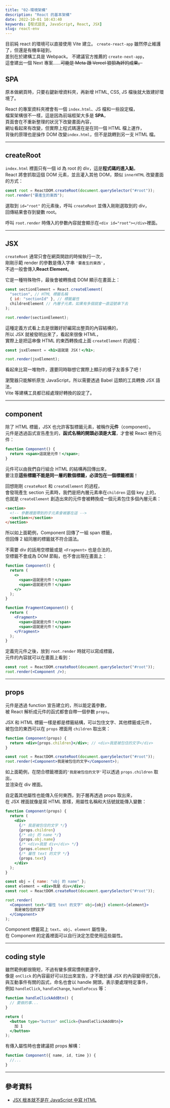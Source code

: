 ```yaml
---
title: "02-環境架構"
description: "React 的基本架構"
date: 2022-10-01 10:43:40
keywords: [程式語言, JavaScript, React, JSX]
slug: react-env
---
```


目前純 react 的環境可以直接使用 Vite 建立。
`create-react-app` 雖然停止維護了，但還是有機率碰到，  
差別在於建構工具是 Webpack。
不建議官方推薦的 `create-next-app`，  
這會建出一個 Next 專案......~~可能是 Meta 跟 Vercel 狼狽為奸的成果。~~

## SPA

原本做網頁時，只要右鍵新增資料夾，再新增 HTML, CSS, JS 檔後就大致建好環境了。

React 的專案資料夾裡會有一個 `index.html`、JS 檔和一些設定檔，  
檔案架構很不一樣，這是因為前端框架大多是 **SPA**，  
頁面會在不重新整理的狀況下改變畫面內容，  
網址看起來有改變，但實際上程式碼還在是在同一個 HTML 檔上運作，  
背後的原理也是操作 DOM 改變`index.html`，但不是跳轉到另一支 HTML 檔。

---

## createRoot

`index.html` 裡面只有一個 id 為 root 的 div，這是**程式碼的進入點**，  
React 將會抓取這個 DOM 元素，並且灌入其他 DOM，類似 `innerHTML` 改變畫面的方式：

```jsx
const root = ReactDOM.createRoot(document.querySelector("#root"));
root.render("要產生的東西");
```

選取到 `id="root"` 的元素後，呼叫 `createRoot` 並傳入剛剛選取到的 div，  
回傳結果會存到變數 root。

呼叫 `root.render` 時傳入的參數內容就會顯示在`<div id="root"></div>`裡面。

---

## JSX

`createRoot` 通常只會在網頁開啟的時候執行一次，  
剛剛示範 render 的參數是傳入字串 `'要產生的東西'`，  
不過一般會傳入**React Element**。

它是一種特殊物件，最後會被轉換成 DOM 顯示在畫面上：

```jsx
const sectionElement = React.createElement(
  "section", // HTML 標籤名稱
  { id: "sectionId" }, // 標籤屬性
  childrenElement // 內層子元素，如果有多個就會一直逗號串下去
);

root.render(sectionElement);
```

這種定義方式看上去是很難好好編寫出整頁的內容結構的，  
所以 JSX 就被發明出來了，看起來很像 HTML，  
實際上是把這串像 HTML 的東西轉換成上面 `createElement` 的過程：

```jsx
const jsxElement = <h1>這就是 JSX！</h1>;

root.render(jsxElement);
```

看起來比寫一堆物件，還要同時聯想它實際上顯示的樣子友善多了吧！

瀏覽器只能解析原生 JavaScript，所以需要透過 Babel 這類的工具轉換 JSX 語法，  
Vite 等建構工具都已經處理好轉換的設定了。

---

## component

除了 HTML 標籤，JSX 也允許客製標籤元素，被稱作**元件**（component）。  
元件是透過函式宣告產生的，**函式名稱的開頭必須是大寫**，才會被 React 視作元件：

```jsx
function Component() {
  return <span>這就是元件！</span>;
}
```

元件可以由我們自行組合 HTML 的結構再回傳出來，  
要注意**這些標籤不能是同一層的數個標籤，必須包在一個標籤裡面**！

回想剛剛 `createRoot` 和 `createElement` 的過程，  
會發現產生 section 元素時，我們是把內層元素串在`children` 這個 key 上的，  
也就是 `createElement` 創造出來的元件會被轉換成一個元素包住多個內層元素：

```html
<section>
  <!-- 參數裡面帶到的子元素會被塞在這 -->
  <section></section>
</section>
```

所以如上面範例，Component 回傳了一組 span 標籤，  
但回傳 2 組同層的標籤就不符合語法。

不需要 div 的話用空標籤或是 `<Fragment>` 也是合法的，  
空標籤不會成為 DOM 節點，也不會出現在畫面上：

```jsx
function Component() {
  return (
    <>
      <span>這就是元件！</span>
      <span>這就是元件！</span>
    </>
  );
}

function FragmentComponent() {
  return (
    <Fragment>
      <span>這就是元件！</span>
      <span>這就是元件！</span>
    </Fragment>
  );
}
```

定義完元件之後，放到 `root.render` 時就可以寫成標籤，  
元件的內容就可以在畫面上看到：

```jsx
const root = ReactDOM.createRoot(document.querySelector("#root"));
root.render(<Component />);
```

---

## props

元件是透過 function 宣告建立的，所以能定義參數，  
被 React 解析成元件的函式都會自帶一個參數 `props`。

JSX 和 HTML 標籤一樣是都是標籤結構，可以包住文字、其他標籤或元件，  
被包住的東西可以在 `props` 裡面用 `children` 取出來：

```jsx
function Component(props) {
  return <div>{props.children}</div>; // <div>我是被包住的文字</div>
}

const root = ReactDOM.createRoot(document.querySelector("#root"));
root.render(<Component>我是被包住的文字</Component>);
```

如上面範例，在閉合標籤裡面的`'我是被包住的文字'`可以透過 `props.children` 取出，  
並渲染在 div 裡面。

自定義其他屬性也能傳入任何東西，到子層再透過 props 取出來，  
在 JSX 裡面就像是寫 HTML 那樣，用屬性名稱和大括號就能傳入變數：

```jsx
function Component(props) {
  return (
    <div>
      {/* 我是被包住的文字 */}
      {props.children}
      {/* obj 的 name */}
      {props.obj.name}
      {/* <div>我是 div</div> */}
      {props.element}
      {/* 屬性 text 的文字 */}
      {props.text}
    </div>
  );
}

const obj = { name: "obj 的 name" };
const element = <div>我是 div</div>;
const root = ReactDOM.createRoot(document.querySelector("#root"));

root.render(
  <Component text="屬性 text 的文字" obj={obj} element={element}>
    我是被包住的文字
  </Component>
);
```

Component 標籤寫上 `text`、`obj`、`element` 屬性後，  
在 Component 的定義裡面可以自行決定怎麼使用這些屬性。

---

## coding style

雖然範例都很簡短，不過有蠻多撰寫慣例要遵守，  
像是 `onClick` 的內容最好可以拉出來宣告，才不致於讓 JSX 的內容變得很冗長，  
與互動事件有關的函式，命名也會以 handle 開頭，表示要處理特定事件，  
例如 `handleClick`, `handleChange`, `handleFocus` 等：

```jsx
function handleClickAddBtn() {
  // 要做的事...
}

return (
  <button type="button" onClick={handleClickAddBtn}>
    加 1
  </button>
);
```

有傳入屬性時也會建議把 props 解構：

```jsx
function Component({ name, id, time }) {
  //...
}
```

---

## 參考資料

- [JSX 根本就不是在 JavaScript 中寫 HTML](https://ithelp.ithome.com.tw/articles/10296066)
